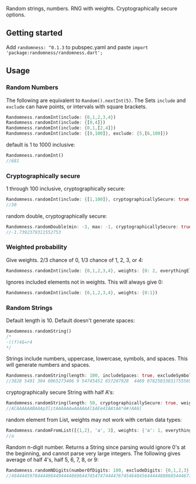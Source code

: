 Random strings, numbers. RNG with weights. Cryptographically secure options.

## Getting started
Add ```randomness: ^0.1.3``` to pubspec.yaml and paste
```import 'package:randomness/randomness.dart';```

## Usage
### Random Numbers
The following are equivalent to ```Random().nextInt(5)```. The Sets ```include``` and ```exclude``` can have points, or intervals with square brackets.
```dart
Randomness.randomInt(include: {0,1,2,3,4})
Randomness.randomInt(include: {[0,4]})
Randomness.randomInt(include: {0,1,[2,4]})
Randomness.randomInt(include: {[0,100]}, exclude: {5,[6,100]})
```

default is 1 to 1000 inclusive:
```dart
Randomness.randomInt()
//681
```

### Cryptographically secure

1 through 100 inclusive, cryptographically secure:
```dart
Randomness.randomInt(include: {[1,100]}, cryptographicallySecure: true)
//30
```

random double, cryptographically secure:
```dart
Randomness.randomDouble(min: -3, max: -1, cryptographicallySecure: true)
//-1.7392379311552753
```

### Weighted probability
Give weights. 2/3 chance of 0, 1/3 chance of 1, 2, 3, or 4:
```dart
Randomness.randomInt(include: {0,1,2,3,4}, weights: {0: 2, everythingElse: 1})
```

Ignores included elements not in weights. This will always give 0:
```dart
Randomness.randomInt(include: {0,1,2,3,4}, weights: {0:1})
```




### Random Strings


Default length is 10. Default doesn't generate spaces:
```dart
Randomness.randomString()
/*
-((f)4$=r4
*/
```

Strings include numbers, uppercase, lowercase, symbols, and spaces. This will generate numbers and spaces.
```dart
Randomness.randomString(length: 100, includeSpaces: true, excludeSymbols: true, excludeUppercase: true, excludeLowercase: true)
//3828 5491 304 0065273406 9 54745452 657207928  4469 078258338317555697369931555479 28159170 32561895
```

cryptographically secure String with half A's:
```dart
Randomness.randomString(length: 50, cryptographicallySecure: true, weights: {'A': 1, everythingElse: 1})
//ACAAAAAABAAAp3litAAAAAAwAAAAAAl$AEe4IAAtAA*A#)AA6[
```




random element from List, weights may not work with certain data types:
```dart
Randomness.randomFromList([{1,2}, 'a', 3], weights: {'a': 1, everythingElse: 1}, cryptographicallySecure: true)
//a
```


Random n-digit number. Returns a String since parsing would ignore
0's at the beginning, and cannot parse very large integers.
The following gives average of half 4's, half 5, 6, 7, 8, or 9:
```dart
Randomness.randomNDigits(numberOfDigits: 100, excludeDigits: {0,1,2,3}, weights: {4:1, everythingElse:1})
//4944445978444496449444486964474547474444767454648456444448886854446774444444648654448475857444494895
```
